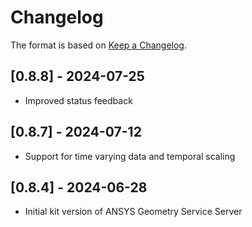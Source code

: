 # Changelog

The format is based on [Keep a Changelog](https://keepachangelog.com/en/1.0.0/).


## [0.8.8] - 2024-07-25
- Improved status feedback

## [0.8.7] - 2024-07-12
- Support for time varying data and temporal scaling

## [0.8.4] - 2024-06-28
- Initial kit version of ANSYS Geometry Service Server

